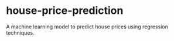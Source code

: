 # house-price-prediction
A machine learning model to predict house prices using regression techniques.
